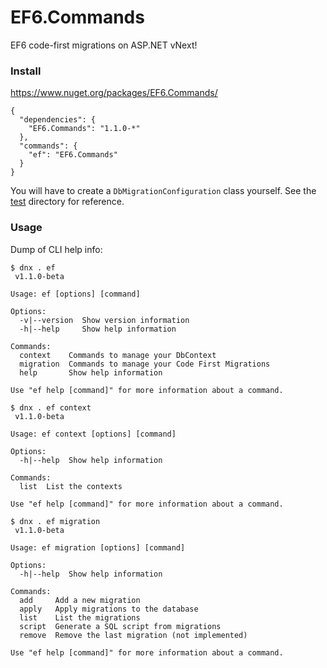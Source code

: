 # EF6.Commands

EF6 code-first migrations on ASP.NET vNext!

### Install

https://www.nuget.org/packages/EF6.Commands/

```
{
  "dependencies": {
    "EF6.Commands": "1.1.0-*"
  },
  "commands": {
    "ef": "EF6.Commands"
  }
}
```

You will have to create a `DbMigrationConfiguration` class yourself. See the [test](test) directory for reference.

### Usage

Dump of CLI help info:

```
$ dnx . ef
 v1.1.0-beta

Usage: ef [options] [command]

Options:
  -v|--version  Show version information
  -h|--help     Show help information

Commands:
  context    Commands to manage your DbContext
  migration  Commands to manage your Code First Migrations
  help       Show help information

Use "ef help [command]" for more information about a command.
```

```
$ dnx . ef context
 v1.1.0-beta

Usage: ef context [options] [command]

Options:
  -h|--help  Show help information

Commands:
  list  List the contexts

Use "ef help [command]" for more information about a command.
```

```
$ dnx . ef migration
 v1.1.0-beta

Usage: ef migration [options] [command]

Options:
  -h|--help  Show help information

Commands:
  add     Add a new migration
  apply   Apply migrations to the database
  list    List the migrations
  script  Generate a SQL script from migrations
  remove  Remove the last migration (not implemented)

Use "ef help [command]" for more information about a command.
```

